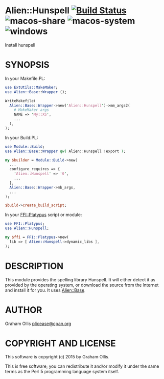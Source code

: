 # Alien::Hunspell [![Build Status](https://travis-ci.org/PerlAlien/Alien-Hunspell.svg)](http://travis-ci.org/PerlAlien/Alien-Hunspell) ![macos-share](https://github.com/PerlAlien/Alien-Hunspell/workflows/macos-share/badge.svg) ![macos-system](https://github.com/PerlAlien/Alien-Hunspell/workflows/macos-system/badge.svg) ![windows](https://github.com/PerlAlien/Alien-Hunspell/workflows/windows/badge.svg)

Install hunspell

# SYNOPSIS

In your Makefile.PL:

```perl
use ExtUtils::MakeMaker;
use Alien::Base::Wrapper ();

WriteMakefile(
  Alien::Base::Wrapper->new('Alien::Hunspell')->mm_args2(
    # MakeMaker args
    NAME => 'My::XS',
    ...
  ),
);
```

In your Build.PL:

```perl
use Module::Build;
use Alien::Base::Wrapper qw( Alien::Hunspell !export );

my $builder = Module::Build->new(
  ...
  configure_requires => {
    'Alien::Hunspell' => '0',
    ...
  },
  Alien::Base::Wrapper->mb_args,
  ...
);

$build->create_build_script;
```

In your [FFI::Platypus](https://metacpan.org/pod/FFI::Platypus) script or module:

```perl
use FFI::Platypus;
use Alien::Hunspell;

my $ffi = FFI::Platypus->new(
  lib => [ Alien::Hunspell->dynamic_libs ],
);
```

# DESCRIPTION

This module provides the spelling library Hunspell.  It will either
detect it as provided by the operating system, or download the source
from the Internet and install it for you.  It uses [Alien::Base](https://metacpan.org/pod/Alien::Base).

# AUTHOR

Graham Ollis <plicease@cpan.org>

# COPYRIGHT AND LICENSE

This software is copyright (c) 2015 by Graham Ollis.

This is free software; you can redistribute it and/or modify it under
the same terms as the Perl 5 programming language system itself.

